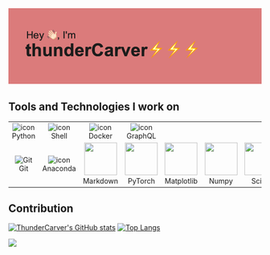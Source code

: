 
<img src="https://github.com/ThunderCarver/ThunderCarver/blob/main/header.png">

<!--
Welcome to my GitHub Page. ThunderCarver represents the power and elegance and I use "thunder" to create my world.  As a computer engineering student, I learn new things about programming and am interested in sharing ideas with others, I am currently studying deep learning and trying to find more fun in this field. -->


## Tools and Technologies I work on 

<table>
  <tr>
    <td align="center" width="128">
        <img src="https://techstack-generator.vercel.app/python-icon.svg" alt="icon" width="65" height="65" />
        <br>Python
    </td>
    <td align="center" width="128">
        <img src="https://techstack-generator.vercel.app/storybook-icon.svg" alt="icon" width="65" height="65" />
        <br>Shell
    </td>
    <td align="center" width="128">
        <img src="https://techstack-generator.vercel.app/docker-icon.svg" alt="icon" width="65" height="65" />
        <br>Docker
    </td>
    <!--
    <td align="center" width="128">
        <img src="https://techstack-generator.vercel.app/cpp-icon.svg" alt="icon" width="65" height="65" />
        <br>C++
    </td>
    -->
    <td align="center" width="128">
        <img src="https://techstack-generator.vercel.app/graphql-icon.svg" alt="icon" width="65" height="65" />
        <br>GraphQL
    </td>
    <!--
    <td align="center" width="128">
        <img src="https://techstack-generator.vercel.app/github-icon.svg" width="48" height="48" alt="GitHub" />
        <br>Github
    </td>
    -->
    <!--   
    <td align="center" width="128">
        <img src="https://techstack-generator.vercel.app/kubernetes-icon.svg" alt="icon" width="65" height="65" />
        <br>Kubernetes
    </td>
    -->
  </tr>
  <tr>
    <td align="center" width="128"> 
        <img src="https://user-images.githubusercontent.com/25181517/192108372-f71d70ac-7ae6-4c0d-8395-51d8870c2ef0.png" width="48" height="48" alt="Git" />
        <br>Git
    </td>
     <td align="center" width="128">
      <img src="https://img.shields.io/badge/Anaconda-%2344A833.svg?style=for-the-badge&logo=anaconda&logoColor=white" alt="icon" width="65" height="65" />
      <br>Anaconda
    </td>
    <td align="center" width="128">
      <img src="https://img.shields.io/badge/markdown-%23000000.svg" width="65" height="65" />
      <br>Markdown
    </td>
    <td align="center" width="128">
      <img src="https://img.shields.io/badge/PyTorch-%23EE4C2C.svg" width="65" height="65"/>
      <br>PyTorch
    </td>
    <td align="center" width="128">
      <img src="https://img.shields.io/badge/Matplotlib-%23ffffff.svg" width="65" height="65"/>
      <br>Matplotlib
    </td>
    <td align="center" width="128">
      <img src="https://img.shields.io/badge/numpy-%23013243.svg?style=for-the-badge&logo=numpy&logoColor=white" width="65" height="65"/>
      <br>Numpy
    </td>
    <td align="center" width="128">
      <img src="https://img.shields.io/badge/SciPy-%230C55A5.svg" width="65" height="65"/>
      <br>Scipy
    </td>
    <!--
    <td align="center"  width="128">
        <img src="https://user-images.githubusercontent.com/25181517/192108376-c675d39b-90f6-4073-bde6-5a9291644657.png" width="48" height="48" alt="GitLab" />
        <br>GitLab
    </td>
    -->
  </tr>
</table>

## Contribution
[![ThunderCarver's GitHub stats](https://github-readme-stats.vercel.app/api?username=ThunderCarver&count_private=true&show_icons=true)]()
[![Top Langs](https://github-readme-stats.vercel.app/api/top-langs/?username=ThunderCarver&langs_count=8&layout=compact&hide=matlab)]()

<a href="https://github.com/ashutosh00710/github-readme-activity-graph"> 
 <img src="https://github-readme-activity-graph.cyclic.app/graph?username=ThunderCarver&bg_color=ffffff&color=000000&line=00ea70&point=403d3d&area=true&hide_border=true"/>
</a>








